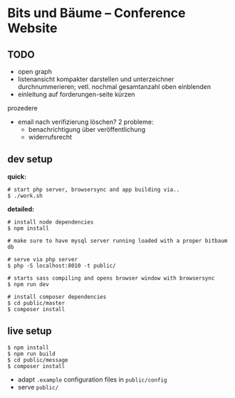 # Bits und Bäume – Conference Website

## TODO
- open graph
- listenansicht kompakter darstellen und unterzeichner durchnummerieren; vetl. nochmal gesamtanzahl oben einblenden
- einleitung auf forderungen-seite kürzen

prozedere
- email nach verifizierung löschen? 2 probleme:
  - benachrichtigung über veröffentlichung
  - widerrufsrecht


## dev setup
**quick:**
```
# start php server, browsersync and app building via..
$ ./work.sh
```

**detailed:**
```
# install node dependencies
$ npm install

# make sure to have mysql server running loaded with a proper bitbaum db

# serve via php server
$ php -S localhost:8010 -t public/

# starts sass compiling and opens browser window with browsersync
$ npm run dev

# install composer dependencies
$ cd public/master
$ composer install
```

## live setup
```
$ npm install
$ npm run build
$ cd public/message
$ composer install
```
- adapt `.example` configuration files in `public/config`
- serve `public/`
